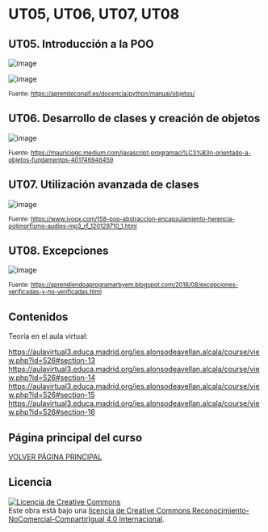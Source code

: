 # UT05, UT06, UT07, UT08

## UT05. Introducción a la POO
![image](https://github.com/profeMelola/Programacion-05-2023-24/assets/91023374/e6d38bd5-7021-48b4-92a0-a7667d9d88f3)


![image](https://github.com/profeMelola/Programacion-05-2023-24/assets/91023374/222b05f3-78fd-4c59-9fdf-90f55ccff1e3)

<sub>Fuente: https://aprendeconalf.es/docencia/python/manual/objetos/</sub>

## UT06. Desarrollo de clases y creación de objetos
![image](https://github.com/profeMelola/Programacion-05-2023-24/assets/91023374/f8cc8c3c-9983-47f8-9a54-df065030eedf)

<sub>Fuente: https://mauriciogc.medium.com/javascript-programaci%C3%B3n-orientado-a-objetos-fundamentos-401746946459</sub>

## UT07. Utilización avanzada de clases
![image](https://github.com/profeMelola/Programacion-05-2023-24/assets/91023374/c2c5c695-8293-476d-bf5f-23393f62f6d8)

<sub>Fuente: https://www.ivoox.com/158-poo-abstraccion-encapsulamiento-herencia-polimorfismo-audios-mp3_rf_120129710_1.html</sub>

## UT08. Excepciones
![image](https://github.com/profeMelola/Programacion-05-2023-24/assets/91023374/37f55c22-428b-460e-a8cd-e6a205841f8d)

<sub>Fuente: https://aprendiendoaprogramarbyem.blogspot.com/2016/08/excepciones-verificadas-y-no-verificadas.html</sub>

## Contenidos

Teoría en el aula virtual: 

https://aulavirtual3.educa.madrid.org/ies.alonsodeavellan.alcala/course/view.php?id=526#section-13
https://aulavirtual3.educa.madrid.org/ies.alonsodeavellan.alcala/course/view.php?id=526#section-14
https://aulavirtual3.educa.madrid.org/ies.alonsodeavellan.alcala/course/view.php?id=526#section-15
https://aulavirtual3.educa.madrid.org/ies.alonsodeavellan.alcala/course/view.php?id=526#section-16



## Página principal del curso

[VOLVER PÁGINA PRINCIPAL](https://github.com/alvarocimadevilla/Programacion-Inicio/tree/main)

## Licencia

<a rel="license" href="http://creativecommons.org/licenses/by-nc-sa/4.0/"><img alt="Licencia de Creative Commons" style="border-width:0" src="https://i.creativecommons.org/l/by-nc-sa/4.0/88x31.png" /></a><br />Este obra está bajo una <a rel="license" href="http://creativecommons.org/licenses/by-nc-sa/4.0/">licencia de Creative Commons Reconocimiento-NoComercial-CompartirIgual 4.0 Internacional</a>.

